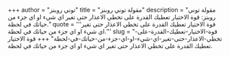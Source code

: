 +++
author = "توني روبنز"
title = "مقولة توني روبنز"
description = "مقولة توني روبنز: قوة الاختيار تعطيك القدرة على تخطي الاعذار حتى تغير اي شيء او اي جزء من حياتك في لحظة."
quote = '''قوة الاختيار تعطيك القدرة على تخطي الاعذار حتى تغير اي شيء او اي جزء من حياتك في لحظة.''' 
slug = "قوة-الاختيار-تعطيك-القدرة-على-تخطي-الاعذار-حتى-تغير-اي-شيء-او-اي-جزء-من-حياتك-في-لحظة"
+++
قوة الاختيار تعطيك القدرة على تخطي الاعذار حتى تغير اي شيء او اي جزء من حياتك في لحظة.
